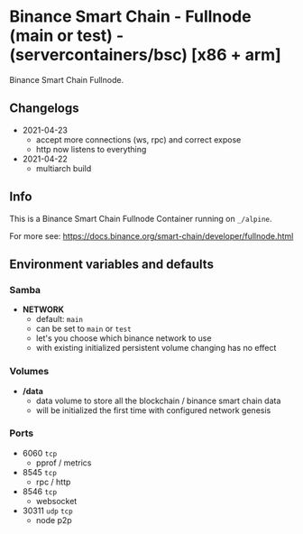 # Binance Smart Chain - Fullnode (main or test) - (servercontainers/bsc) [x86 + arm]

Binance Smart Chain Fullnode.

## Changelogs

* 2021-04-23
    * accept more connections (ws, rpc) and correct expose
    * http now listens to everything
* 2021-04-22
    * multiarch build

## Info

This is a Binance Smart Chain Fullnode Container running on `_/alpine`.

For more see: https://docs.binance.org/smart-chain/developer/fullnode.html

## Environment variables and defaults

### Samba

*  __NETWORK__
    * default: `main`
    * can be set to `main` or `test`
    * let's you choose which binance network to use 
    * with existing initialized persistent volume changing has no effect

### Volumes

* __/data__
    * data volume to store all the blockchain / binance smart chain data
    * will be initialized the first time with configured network genesis

### Ports

* 6060 `tcp`
    * pprof / metrics
* 8545 `tcp`
    * rpc / http
* 8546 `tcp`
    * websocket
* 30311 `udp` `tcp`
    * node p2p

